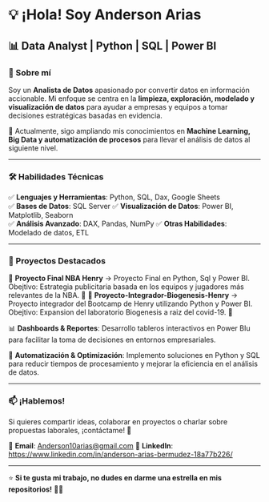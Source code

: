 # 💡 ¡Hola! Soy Anderson Arias

## 📊 Data Analyst | Python | SQL | Power BI  

### 🚀 Sobre mí  
Soy un **Analista de Datos** apasionado por convertir datos en información accionable. Mi enfoque se centra en la **limpieza, exploración, modelado y visualización de datos** para ayudar a empresas y equipos a tomar decisiones estratégicas basadas en evidencia.  

📍 Actualmente, sigo ampliando mis conocimientos en **Machine Learning, Big Data y automatización de procesos** para llevar el análisis de datos al siguiente nivel.  

---

### 🛠️ Habilidades Técnicas  
✅ **Lenguajes y Herramientas**: Python, SQL, Dax, Google Sheets  
✅ **Bases de Datos**: SQL Server
✅ **Visualización de Datos**: Power BI, Matplotlib, Seaborn  
✅ **Análisis Avanzado**: DAX, Pandas, NumPy 
✅ **Otras Habilidades**: Modelado de datos, ETL 

---

### 📌 Proyectos Destacados  
🔹 **Proyecto Final NBA Henry** → Proyecto Final en Python, Sql y Power BI. Obejtivo: Estrategia publicitaria basada en los equipos y jugadores más relevantes de la NBA. 🏀
🔹 **Proyecto-Integrador-Biogenesis-Henry** → Proyecto integrador del Bootcamp de Henry utilizando Python y Power BI. Obejtivo: Expansion del laboratorio Biogenesis a raiz del covid-19. 💉

 

📊 **Dashboards & Reportes**: Desarrollo tableros interactivos en Power BIu para facilitar la toma de decisiones en entornos empresariales.  

🤖 **Automatización & Optimización**: Implemento soluciones en Python y SQL para reducir tiempos de procesamiento y mejorar la eficiencia en el análisis de datos.  

---

### 📫 ¡Hablemos!  
Si quieres compartir ideas, colaborar en proyectos o charlar sobre propuestas laborales, ¡contáctame! 📩  

📧 **Email**: Anderson10arias@gmail.com
🔗 **LinkedIn**:  https://www.linkedin.com/in/anderson-arias-bermudez-18a77b226/

---

⭐ **Si te gusta mi trabajo, no dudes en darme una estrella en mis repositorios!** 🚀✨  


